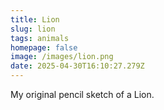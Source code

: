 ```yaml
---
title: Lion
slug: lion
tags: animals
homepage: false
image: /images/lion.png
date: 2025-04-30T16:10:27.279Z
---
```

My original pencil sketch of a Lion.
